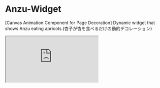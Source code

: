 # Anzu-Widget
[Canvas Animation Component for Page Decoration] Dynamic widget that shows Anzu eating apricots.(杏子が杏を食べるだけの動的デコレーション)
<iframe src="https://yokochayokoha.github.io/Anzu-Widget">
